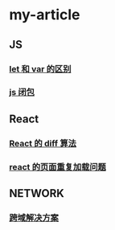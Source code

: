 # my-article

## JS

### [let 和 var 的区别](https://github.com/zzjd/my-article/blob/main/let%E5%92%8Cvar%E7%9A%84%E5%8C%BA%E5%88%AB/let%E5%92%8Cvar%E7%9A%84%E5%8C%BA%E5%88%AB.md)

### [js 闭包](https://github.com/zzjd/my-article/blob/main/js%E9%97%AD%E5%8C%85.md)

### []()

## React

### [React 的 diff 算法](https://github.com/zzjd/my-article/blob/main/React%E7%9A%84diff%E7%AE%97%E6%B3%95.md)

### [react 的页面重复加载问题](https://github.com/zzjd/my-article/tree/main/react%E7%9A%84%E9%A1%B5%E9%9D%A2%E9%87%8D%E5%A4%8D%E5%8A%A0%E8%BD%BD%E9%97%AE%E9%A2%98)

## NETWORK

### [跨域解决方案](https://github.com/zzjd/my-article/blob/main/%E8%B7%A8%E5%9F%9F%E8%A7%A3%E5%86%B3%E6%96%B9%E6%A1%88.md)

